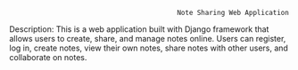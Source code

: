                                               Note Sharing Web Application
Description:
This is a web application built with Django framework that allows users to create, share, and manage notes online. Users can register, log in, create notes, view their own notes, share notes with other users, and collaborate on notes.

